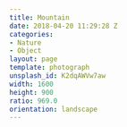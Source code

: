 ```yaml
---
title: Mountain
date: 2018-04-20 11:29:28 Z
categories:
- Nature
- Object
layout: page
template: photograph
unsplash_id: K2dqAWVw7aw
width: 1600
height: 900
ratio: 969.0
orientation: landscape
---
```


